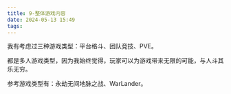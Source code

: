```yaml
---
title: 9-整体游戏内容
date: 2024-05-13 15:49
tags:
---
```

我有考虑过三种游戏类型：平台格斗、团队竞技、PVE。

都是多人游戏类型，因为我始终觉得，玩家可以为游戏带来无限的可能，与人斗其乐无穷。

参考游戏类型有：永劫无间地脉之战、WarLander。


